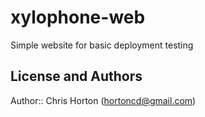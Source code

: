 # xylophone-web

Simple website for basic deployment testing

## License and Authors

Author:: Chris Horton (hortoncd@gmail.com)
